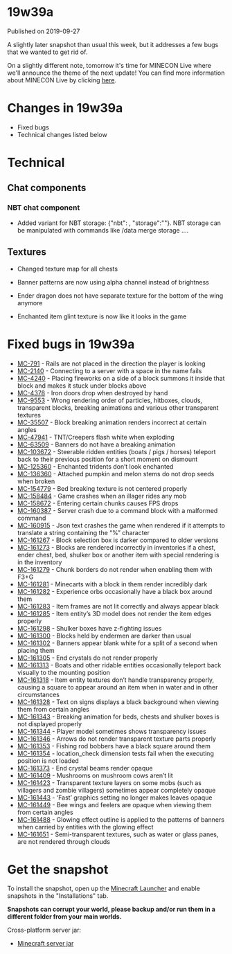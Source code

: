 # 19w39a
Published on 2019-09-27

A slightly later snapshot than usual this week, but it addresses a few bugs
that we wanted to get rid of.

On a slightly different note, tomorrow it's time for MINECON Live where we'll
announce the theme of the next update! You can find more information about
MINECON Live by clicking [here](https://www.minecraft.net/minecon).

# Changes in 19w39a

  * Fixed bugs
  * Technical changes listed below  

# Technical

## Chat components

### NBT chat component

  * Added variant for NBT storage: {"nbt": <path>, "storage":"<resource id>"}. NBT storage can be manipulated with commands like /data merge storage <resource id> ....

## Textures

  * Changed texture map for all chests

  * Banner patterns are now using alpha channel instead of brightness

  * Ender dragon does not have separate texture for the bottom of the wing anymore

  * Enchanted item glint texture is now like it looks in the game

# Fixed bugs in 19w39a

  * [MC-791](https://bugs.mojang.com/browse/MC-791) \- Rails are not placed in the direction the player is looking
  * [MC-2140](https://bugs.mojang.com/browse/MC-2140) \- Connecting to a server with a space in the name fails
  * [MC-4240](https://bugs.mojang.com/browse/MC-4240) \- Placing fireworks on a side of a block summons it inside that block and makes it stuck under blocks above
  * [MC-4378](https://bugs.mojang.com/browse/MC-4378) \- Iron doors drop when destroyed by hand
  * [MC-9553](https://bugs.mojang.com/browse/MC-9553) \- Wrong rendering order of particles, hitboxes, clouds, transparent blocks, breaking animations and various other transparent textures
  * [MC-35507](https://bugs.mojang.com/browse/MC-35507) \- Block breaking animation renders incorrect at certain angles
  * [MC-47941](https://bugs.mojang.com/browse/MC-47941) \- TNT/Creepers flash white when exploding
  * [MC-63509](https://bugs.mojang.com/browse/MC-63509) \- Banners do not have a breaking animation
  * [MC-103672](https://bugs.mojang.com/browse/MC-103672) \- Steerable ridden entities (boats / pigs / horses) teleport back to their previous position for a short moment on dismount
  * [MC-125360](https://bugs.mojang.com/browse/MC-125360) \- Enchanted tridents don’t look enchanted
  * [MC-136360](https://bugs.mojang.com/browse/MC-136360) \- Attached pumpkin and melon stems do not drop seeds when broken
  * [MC-154779](https://bugs.mojang.com/browse/MC-154779) \- Bed breaking texture is not centered properly
  * [MC-158484](https://bugs.mojang.com/browse/MC-158484) \- Game crashes when an illager rides any mob
  * [MC-158672](https://bugs.mojang.com/browse/MC-158672) \- Entering certain chunks causes FPS drops
  * [MC-160387](https://bugs.mojang.com/browse/MC-160387) \- Server crash due to a command block with a malformed command
  * [MC-160915](https://bugs.mojang.com/browse/MC-160915) \- Json text crashes the game when rendered if it attempts to translate a string containing the “%” character
  * [MC-161267](https://bugs.mojang.com/browse/MC-161267) \- Block selection box is darker compared to older versions
  * [MC-161273](https://bugs.mojang.com/browse/MC-161273) \- Blocks are rendered incorrectly in inventories if a chest, ender chest, bed, shulker box or another item with special rendering is in the inventory
  * [MC-161279](https://bugs.mojang.com/browse/MC-161279) \- Chunk borders do not render when enabling them with F3+G
  * [MC-161281](https://bugs.mojang.com/browse/MC-161281) \- Minecarts with a block in them render incredibly dark
  * [MC-161282](https://bugs.mojang.com/browse/MC-161282) \- Experience orbs occasionally have a black box around them
  * [MC-161283](https://bugs.mojang.com/browse/MC-161283) \- Item frames are not lit correctly and always appear black
  * [MC-161285](https://bugs.mojang.com/browse/MC-161285) \- Item entity’s 3D model does not render the item edges properly
  * [MC-161298](https://bugs.mojang.com/browse/MC-161298) \- Shulker boxes have z-fighting issues
  * [MC-161300](https://bugs.mojang.com/browse/MC-161300) \- Blocks held by endermen are darker than usual
  * [MC-161302](https://bugs.mojang.com/browse/MC-161302) \- Banners appear blank white for a split of a second when placing them
  * [MC-161305](https://bugs.mojang.com/browse/MC-161305) \- End crystals do not render properly
  * [MC-161313](https://bugs.mojang.com/browse/MC-161313) \- Boats and other ridable entities occasionally teleport back visually to the mounting position
  * [MC-161318](https://bugs.mojang.com/browse/MC-161318) \- Item entity textures don’t handle transparency properly, causing a square to appear around an item when in water and in other circumstances
  * [MC-161328](https://bugs.mojang.com/browse/MC-161328) \- Text on signs displays a black background when viewing them from certain angles
  * [MC-161343](https://bugs.mojang.com/browse/MC-161343) \- Breaking animation for beds, chests and shulker boxes is not displayed properly
  * [MC-161344](https://bugs.mojang.com/browse/MC-161344) \- Player model sometimes shows transparency issues
  * [MC-161346](https://bugs.mojang.com/browse/MC-161346) \- Arrows do not render transparent texture parts properly
  * [MC-161353](https://bugs.mojang.com/browse/MC-161353) \- Fishing rod bobbers have a black square around them
  * [MC-161354](https://bugs.mojang.com/browse/MC-161354) \- location_check dimension tests fail when the executing position is not loaded
  * [MC-161373](https://bugs.mojang.com/browse/MC-161373) \- End crystal beams render opaque
  * [MC-161409](https://bugs.mojang.com/browse/MC-161409) \- Mushrooms on mushroom cows aren’t lit
  * [MC-161423](https://bugs.mojang.com/browse/MC-161423) \- Transparent texture layers on some mobs (such as villagers and zombie villagers) sometimes appear completely opaque
  * [MC-161443](https://bugs.mojang.com/browse/MC-161443) \- ‘Fast’ graphics setting no longer makes leaves opaque
  * [MC-161449](https://bugs.mojang.com/browse/MC-161449) \- Bee wings and feelers are opaque when viewing them from certain angles
  * [MC-161488](https://bugs.mojang.com/browse/MC-161488) \- Glowing effect outline is applied to the patterns of banners when carried by entities with the glowing effect
  * [MC-161651](https://bugs.mojang.com/browse/MC-161651) \- Semi-transparent textures, such as water or glass panes, are not rendered through clouds

# Get the snapshot

To install the snapshot, open up the [Minecraft Launcher](/download.html) and
enable snapshots in the "Installations" tab.

**Snapshots can corrupt your world, please backup and/or run them in a
different folder from your main worlds.**

Cross-platform server jar:

  * [Minecraft server jar](https://launcher.mojang.com/v1/objects/c03cf9537bd7a34640d7e173551b7005799d5675/server.jar)


